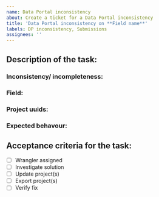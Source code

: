 ```yaml
---
name: Data Portal inconsistency
about: Create a ticket for a Data Portal inconsistency
title: 'Data Portal inconsistency on **Field name**'
labels: DP inconsistency, Submissions
assignees: ''
---
```



## Description of the task:

### Inconsistency/ incompleteness:
<!--Describe the inconsistency/ incompleteness. Provide url link if possible.-->

### Field:
<!--Specify the data or metadata field(s) of the inconsistency/ incompleteness.-->

### Project uuids:
<!--Specify the uuids of the project(s) of the inconsistency/ incompleteness.-->

### Expected behavour:
<!--Describe what would be expected instead of the given behavour.-->

## Acceptance criteria for the task:

- [ ] Wrangler assigned
- [ ] Investigate solution
- [ ] Update project(s)
- [ ] Export project(s)
- [ ] Verify fix